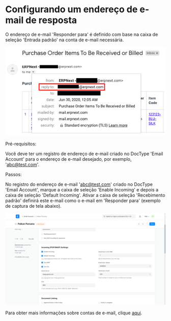 # Configurando um endereço de e-mail de resposta


O endereço de e-mail 'Responder para' é definido com base na caixa de seleção 'Entrada padrão' na conta de e-mail necessária.


![](/files/ywBv6dX.png)


Pré-requisitos:


Você deve ter um registro de endereço de e-mail criado no DocType 'Email Account' para o endereço de e-mail desejado, por exemplo, '[abc@test.com](mailto:abc@test.com)'.


Passos:


No registro do endereço de e-mail '[abc@test.com](mailto:abc@test.com)' criado no DocType 'Email Account', marque a caixa de seleção 'Enable Incoming' e depois a caixa de seleção 'Default Incoming'. Ativar a caixa de seleção 'Recebimento padrão' definirá este e-mail como o e-mail em 'Responder para' (exemplo de captura de tela abaixo).


![](/files/r5jqCdA.png)


Para obter mais informações sobre contas de e-mail, clique [aqui](https://docs.erpnext.com/docs/user/manual/en/setting-up/email/email-account).